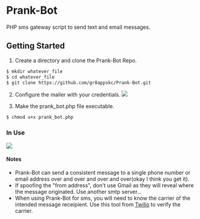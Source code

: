 # Prank-Bot
PHP sms gateway script to send text and email messages.  

## Getting Started

1. Create a directory and clone the Prank-Bot Repo.
```sh
$ mkdir whatever_file
$ cd whatever_file
$ git clone https://github.com/gr8appskc/Prank-Bot.git
```
2. Configure the mailer with your credentials. 
![](https://raw.githubusercontent.com/gr8appskc/Prank-Bot/3cee54b9c5fee3a209d4c7a4d639965b2fb4d509/prank-bot-credentials.png)

3. Make the prank_bot.php file executable.
```sh
$ chmod u+x prank_bot.php
```
### In Use
![](https://raw.githubusercontent.com/gr8appskc/Prank-Bot/79684db856ae5f8e74831699c786385ae0b45fa9/example-run.png)


#### Notes
+ Prank-Bot can send a consistent message to a single phone number or email address over and over and over and over(okay I think you get it).
+ If spoofing the "from address", don't use Gmail as they will reveal where the message originated. Use another smtp server...
+ When using Prank-Bot for sms, you will need to know the carrier of the intended message receipient. 
Use this tool from [Twilio](https://www.twilio.com/lookup) to verify the carrier.
